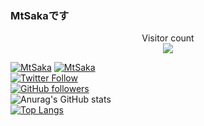 ### MtSakaです
<p align="center"> 
  Visitor count<br>
  <img src="https://profile-counter.glitch.me/MtSaka/count.svg" />
</p>

[![MtSaka](https://img.shields.io/endpoint?url=https%3A%2F%2Fatcoder-badges.now.sh%2Fapi%2Fatcoder%2Fjson%2FMtSaka)](https://atcoder.jp/users/MtSaka)
[![MtSaka](https://img.shields.io/endpoint?url=https%3A%2F%2Fatcoder-badges.now.sh%2Fapi%2Fcodeforces%2Fjson%2FMtSaka)](https://codeforces.com/profile/MtSaka) <br>
[![Twitter Follow](https://img.shields.io/twitter/follow/mt_saka?style=social)](https://twitter.com/mt_saka) <br>
[![GitHub followers](https://img.shields.io/github/followers/MtSaka.svg?style=social&label=Follow)](https://github.com/MtSaka?tab=followers) <br>
![Anurag's GitHub stats](https://github-readme-stats.vercel.app/api?username=MtSaka&show_icons=true&theme=dark) <br>
[![Top Langs](https://github-readme-stats.vercel.app/api/top-langs/?username=MtSaka&theme=dark&layout=compact)](https://github.com/anuraghazra/github-readme-stats) 

<!--
**MtSaka/MtSaka** is a ✨ _special_ ✨ repository because its `README.md` (this file) appears on your GitHub profile.

Here are some ideas to get you started:

- 🔭 I’m currently working on ...
- 🌱 I’m currently learning ...
- 👯 I’m looking to collaborate on ...
- 🤔 I’m looking for help with ...
- 💬 Ask me about ...
- 📫 How to reach me: ...
- 😄 Pronouns: ...
- ⚡ Fun fact: ...
-->
